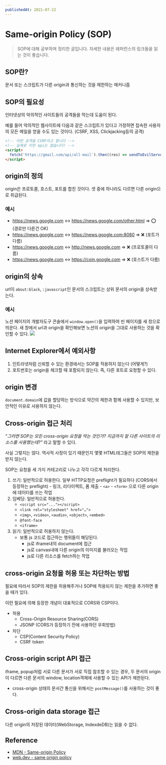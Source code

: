 ```yaml
---
publishedAt: 2021-07-22
---
```


# Same-origin Policy (SOP)

> SOP에 대해 공부하며 정리한 글입니다. 자세한 내용은 레퍼런스의 링크들을 읽는 것이 좋습니다.

## SOP란?

문서 또는 스크립트가 다른 origin과 통신하는 것을 제한하는 매커니즘

## SOP의 필요성

인터넷상의 악의적인 사이트들의 공격들을 막는데 도움이 된다.

예를 들어 악의적인 웹사이트에 다음과 같은 스크립트가 있다고 가정하면 접속한 사용자의 모든 메일을 얻을 수도 있는 것이다. (CSRF, XSS, Clickjacking등의 공격)

```html
<!-- 이런 공격을 CSRF라고 합니다 -->
<!-- 실제로 이런 api는 없습니다! -->
<script>
  fetch('https://gmail.com/api/all-mail').then((res) => sendToEvilServer(res))
</script>
```

## origin의 정의

origin은 프로토콜, 호스트, 포트를 합친 것이다. 셋 중에 하나라도 다르면 다른 origin으로 취급된다.

### 예시

- https://news.google.com ↔ https://news.google.com/other.html ⇒ ⭕️ (경로만 다른건 OK)
- https://news.google.com ↔ https://news.google.com:8080 ⇒ ❌ (포트가 다름)
- https://news.google.com ↔ http://news.google.com ⇒ ❌ (프로토콜이 다름)
- https://news.google.com ↔ https://coin.google.com ⇒ ❌ (호스트가 다름)

## origin의 상속

url이 `about:black`, `:javascript`인 문서의 스크립트는 상위 문서의 origin을 상속받는다.

### 예시

노션 페이지의 개발자도구 콘솔에서 `window.open()`을 입력하여 빈 페이지를 새 창으로 띄운다.
새 창에서 url과 origin을 확인해보면 노션의 origin을 그대로 사용하는 것을 확인할 수 있다.
![](https://images.velog.io/images/shroad1802/post/b7eded88-2620-42cc-be43-2594ffbdb082/123.png)

## Internet Explorer에서 예외사항

1. 인트라넷처럼 신뢰할 수 있는 환경에서는 SOP를 적용하지 않는다 (어떻게?)
2. 포트번호는 origin을 체크할 때 포함되지 않는다. 즉, 다른 포트로 요청할 수 있다.

## origin 변경

`document.domain`에 값을 할당하는 방식으로 약간의 제한과 함께 사용할 수 있지만, 보안적인 이유로 사용하지 않는다.

## Cross-origin 접근 처리

_"그러면 SOP는 모든 cross-origin 요청을 막는 것인가? 지금까지 잘 다른 사이트의 리소스를 사용했는데?"_ 라고 말할 수 있다.

사실 그렇지는 않다. 역사적 사정이 있기 때문인지 몇몇 HTML태그들은 SOP의 제한을 받지 않는다.

SOP는 요청을 세 가지 카테고리로 나누고 각각 다르게 처리한다.

1. 쓰기: 일반적으로 허용한다. 일부 HTTP요청은 preflight가 필요하다
   (CORS에서 등장하는 preflight) - 링크, 리다이렉트, 폼 제출 - `<a>` - `<form>` 으로 다른 origin에 데이터를 쓰는 작업
2. 임베딩: 일반적으로 허용한다.
   - `<script src="..."></script>`
   - `<link rel="stylesheet" href="…">`
   - `<img>`, `<video>`, `<audio>`, `<object>`, `<embed>`
   - `@font-face`
   - `<iframe>`
3. 읽기: 일반적으로 허용하지 않는다.
   - 보통 js 코드로 접근하는 행위들이 해당된다.
     - js로 iframe내의 document에 접근
     - js로 canvas내에 다른 origin의 이미지를 불러오는 작업
     - js로 다른 리소스를 fetch하는 작업

## cross-origin 요청을 허용 또는 차단하는 방법

필요에 따라서 SOP의 제한을 허용해주거나 SOP에 적용되지 않는 제한을 추가하면 좋을 때가 있다.

이런 필요에 의해 등장한 개념이 대표적으로 CORS와 CSP이다.

- 허용
  - Cross-Origin Resource Sharing(CORS)
  - JSONP (CORS가 등장하기 전에 사용하던 우회방법)
- 차단
  - CSP(Content Security Policy)
  - CSRF token

## Cross-origin script API 접근

iframe, popup처럼 서로 다른 문서가 서로 직접 참조할 수 있는 경우, 두 문서의 origin이 다르면 다른 문서의 window, location객체에 사용할 수 있는 API가 제한된다.

- cross-origin 상태의 문서간 통신을 위해서는 `postMessage()`를 사용하는 것이 좋다.

## Cross-origin data storage 접근

다른 origin의 저장된 데이터(WebStorage, IndexdeDB)는 읽을 수 없다.

## Reference

- [MDN - Same-origin Policy](https://developer.mozilla.org/en-US/docs/Web/Security/Same-origin_policy)
- [web.dev - same origin policy](https://web.dev/same-origin-policy/)
